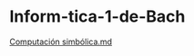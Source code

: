 # Inform-tica-1-de-Bach
[Computación simbólica.md](https://github.com/user-attachments/files/17229912/Computacion.simbolica.md)
